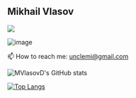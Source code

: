 ## Mikhail Vlasov

<img src="{https://img.shields.io/badge/Telegram-2CA5E0?style=for-the-badge&logo=telegram}" />

![image]({https://img.shields.io/badge/Telegram-2CA5E0?style=for-the-badge&logo=telegram&logoColor=white})

📫 How to reach me: unclemi@gmail.com

![MVlasovD's GitHub stats](https://github-readme-stats.vercel.app/api?username=MVlasovD&show_icons=true&hide=stars&rank_icon=github)

[![Top Langs](https://github-readme-stats.vercel.app/api/top-langs/?username=MVlasovD&layout=donut)](https://github.com/MVlasovD/github-readme-stats)


